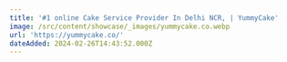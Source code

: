 ```yaml
---
title: '#1 online Cake Service Provider In Delhi NCR, | YummyCake'
image: /src/content/showcase/_images/yummycake.co.webp
url: 'https://yummycake.co/'
dateAdded: 2024-02-26T14:43:52.000Z
---
```


